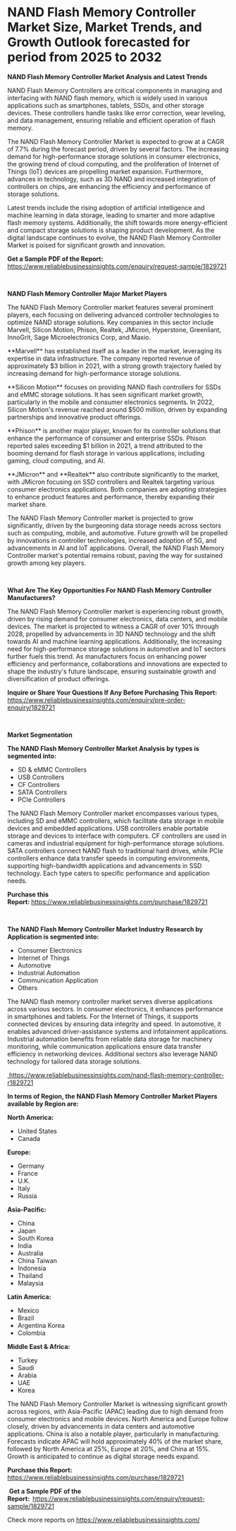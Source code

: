 <p><h1>NAND Flash Memory Controller Market Size, Market Trends, and Growth Outlook forecasted for period from 2025 to 2032</h1></p><p><strong>NAND Flash Memory Controller Market Analysis and Latest Trends</strong></p>
<p><p>NAND Flash Memory Controllers are critical components in managing and interfacing with NAND flash memory, which is widely used in various applications such as smartphones, tablets, SSDs, and other storage devices. These controllers handle tasks like error correction, wear leveling, and data management, ensuring reliable and efficient operation of flash memory.</p><p>The NAND Flash Memory Controller Market is expected to grow at a CAGR of 7.7% during the forecast period, driven by several factors. The increasing demand for high-performance storage solutions in consumer electronics, the growing trend of cloud computing, and the proliferation of Internet of Things (IoT) devices are propelling market expansion. Furthermore, advances in technology, such as 3D NAND and increased integration of controllers on chips, are enhancing the efficiency and performance of storage solutions.</p><p>Latest trends include the rising adoption of artificial intelligence and machine learning in data storage, leading to smarter and more adaptive flash memory systems. Additionally, the shift towards more energy-efficient and compact storage solutions is shaping product development. As the digital landscape continues to evolve, the NAND Flash Memory Controller Market is poised for significant growth and innovation.</p></p>
<p><strong>Get a Sample PDF of the Report:&nbsp;</strong> <a href="https://www.reliablebusinessinsights.com/enquiry/request-sample/1829721?utm_campaign=3076&utm_medium=2&utm_source=Github&utm_content=ia&utm_term=06042025&utm_id=nand-flash-memory-controller">https://www.reliablebusinessinsights.com/enquiry/request-sample/1829721</a></p>
<p>&nbsp;</p>
<p><strong>NAND Flash Memory Controller Major Market Players</strong></p>
<p><p>The NAND Flash Memory Controller market features several prominent players, each focusing on delivering advanced controller technologies to optimize NAND storage solutions. Key companies in this sector include Marvell, Silicon Motion, Phison, Realtek, JMicron, Hyperstone, Greenliant, InnoGrit, Sage Microelectronics Corp, and Maxio.</p><p>**Marvell** has established itself as a leader in the market, leveraging its expertise in data infrastructure. The company reported revenue of approximately $3 billion in 2021, with a strong growth trajectory fueled by increasing demand for high-performance storage solutions.</p><p>**Silicon Motion** focuses on providing NAND flash controllers for SSDs and eMMC storage solutions. It has seen significant market growth, particularly in the mobile and consumer electronics segments. In 2022, Silicon Motion's revenue reached around $500 million, driven by expanding partnerships and innovative product offerings.</p><p>**Phison** is another major player, known for its controller solutions that enhance the performance of consumer and enterprise SSDs. Phison reported sales exceeding $1 billion in 2021, a trend attributed to the booming demand for flash storage in various applications, including gaming, cloud computing, and AI.</p><p>**JMicron** and **Realtek** also contribute significantly to the market, with JMicron focusing on SSD controllers and Realtek targeting various consumer electronics applications. Both companies are adopting strategies to enhance product features and performance, thereby expanding their market share.</p><p>The NAND Flash Memory Controller market is projected to grow significantly, driven by the burgeoning data storage needs across sectors such as computing, mobile, and automotive. Future growth will be propelled by innovations in controller technologies, increased adoption of 5G, and advancements in AI and IoT applications. Overall, the NAND Flash Memory Controller market's potential remains robust, paving the way for sustained growth among key players.</p></p>
<p>&nbsp;</p>
<p><strong>What Are The Key Opportunities For NAND Flash Memory Controller Manufacturers?</strong></p>
<p><p>The NAND Flash Memory Controller market is experiencing robust growth, driven by rising demand for consumer electronics, data centers, and mobile devices. The market is projected to witness a CAGR of over 10% through 2028, propelled by advancements in 3D NAND technology and the shift towards AI and machine learning applications. Additionally, the increasing need for high-performance storage solutions in automotive and IoT sectors further fuels this trend. As manufacturers focus on enhancing power efficiency and performance, collaborations and innovations are expected to shape the industry's future landscape, ensuring sustainable growth and diversification of product offerings.</p></p>
<p><strong>Inquire or Share Your Questions If Any Before Purchasing This Report:</strong> <a href="https://www.reliablebusinessinsights.com/enquiry/pre-order-enquiry/1829721?utm_campaign=3076&utm_medium=2&utm_source=Github&utm_content=ia&utm_term=06042025&utm_id=nand-flash-memory-controller">https://www.reliablebusinessinsights.com/enquiry/pre-order-enquiry/1829721</a></p>
<p>&nbsp;</p>
<p><strong>Market Segmentation</strong></p>
<p><strong>The NAND Flash Memory Controller Market Analysis by types is segmented into:</strong></p>
<p><ul><li>SD & eMMC Controllers</li><li>USB Controllers</li><li>CF Controllers</li><li>SATA Controllers</li><li>PCIe Controllers</li></ul></p>
<p><p>The NAND Flash Memory Controller market encompasses various types, including SD and eMMC controllers, which facilitate data storage in mobile devices and embedded applications. USB controllers enable portable storage and devices to interface with computers. CF controllers are used in cameras and industrial equipment for high-performance storage solutions. SATA controllers connect NAND flash to traditional hard drives, while PCIe controllers enhance data transfer speeds in computing environments, supporting high-bandwidth applications and advancements in SSD technology. Each type caters to specific performance and application needs.</p></p>
<p><strong>Purchase this Report:&nbsp;</strong><a href="https://www.reliablebusinessinsights.com/purchase/1829721?utm_campaign=3076&utm_medium=2&utm_source=Github&utm_content=ia&utm_term=06042025&utm_id=nand-flash-memory-controller">https://www.reliablebusinessinsights.com/purchase/1829721</a></p>
<p>&nbsp;</p>
<p><strong>The NAND Flash Memory Controller Market Industry Research by Application is segmented into:</strong></p>
<p><ul><li>Consumer Electronics</li><li>Internet of Things</li><li>Automotive</li><li>Industrial Automation</li><li>Communication Application</li><li>Others</li></ul></p>
<p><p>The NAND flash memory controller market serves diverse applications across various sectors. In consumer electronics, it enhances performance in smartphones and tablets. For the Internet of Things, it supports connected devices by ensuring data integrity and speed. In automotive, it enables advanced driver-assistance systems and infotainment applications. Industrial automation benefits from reliable data storage for machinery monitoring, while communication applications ensure data transfer efficiency in networking devices. Additional sectors also leverage NAND technology for tailored data storage solutions.</p></p>
<p><a href="https://www.reliablebusinessinsights.com/nand-flash-memory-controller-r1829721?utm_campaign=3076&utm_medium=2&utm_source=Github&utm_content=ia&utm_term=06042025&utm_id=nand-flash-memory-controller">&nbsp;https://www.reliablebusinessinsights.com/nand-flash-memory-controller-r1829721</a></p>
<p><strong>In terms of Region, the NAND Flash Memory Controller Market Players available by Region are:</strong></p>
<p>
    <p> <strong> North America: </strong>
        <ul>
            <li>United States</li>
            <li>Canada</li>
        </ul>
        </p> 
    <p> <strong> Europe: </strong>
        <ul>
            <li>Germany</li>
            <li>France</li>
            <li>U.K.</li>
            <li>Italy</li>
            <li>Russia</li>
        </ul>
        </p> 
    <p> <strong> Asia-Pacific: </strong>
        <ul>
            <li>China</li>
            <li>Japan</li>
            <li>South Korea</li>
            <li>India</li>
            <li>Australia</li>
            <li>China Taiwan</li>
            <li>Indonesia</li>
            <li>Thailand</li>
            <li>Malaysia</li>
        </ul>
        </p> 
    <p> <strong> Latin America: </strong>
        <ul>
            <li>Mexico</li>
            <li>Brazil</li>
            <li>Argentina Korea</li>
            <li>Colombia</li>
        </ul>
        </p> 
    <p> <strong> Middle East & Africa: </strong>
        <ul>
            <li>Turkey</li>
            <li>Saudi</li>
            <li>Arabia</li>
            <li>UAE</li>
            <li>Korea</li>
        </ul>
    </p>
    </p>
<p><p>The NAND Flash Memory Controller Market is witnessing significant growth across regions, with Asia-Pacific (APAC) leading due to high demand from consumer electronics and mobile devices. North America and Europe follow closely, driven by advancements in data centers and automotive applications. China is also a notable player, particularly in manufacturing. Forecasts indicate APAC will hold approximately 40% of the market share, followed by North America at 25%, Europe at 20%, and China at 15%. Growth is anticipated to continue as digital storage needs expand.</p></p>
<p><strong>Purchase this Report: </strong><a href="https://www.reliablebusinessinsights.com/purchase/1829721?utm_campaign=3076&utm_medium=2&utm_source=Github&utm_content=ia&utm_term=06042025&utm_id=nand-flash-memory-controller">https://www.reliablebusinessinsights.com/purchase/1829721</a></p>
<p>&nbsp;<strong>Get a Sample PDF of the Report:&nbsp;&nbsp;</strong><a href="https://www.reliablebusinessinsights.com/enquiry/request-sample/1829721?utm_campaign=3076&utm_medium=2&utm_source=Github&utm_content=ia&utm_term=06042025&utm_id=nand-flash-memory-controller">https://www.reliablebusinessinsights.com/enquiry/request-sample/1829721</a></p>
<p><strong></strong></p>
<p>Check more reports on <a href="https://www.reliablebusinessinsights.com/?utm_campaign=3076&utm_medium=2&utm_source=Github&utm_content=ia&utm_term=06042025&utm_id=nand-flash-memory-controller">https://www.reliablebusinessinsights.com/</a></p>
